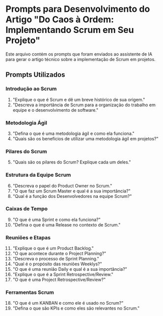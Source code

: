 # Prompts para Desenvolvimento do Artigo "Do Caos à Ordem: Implementando Scrum em Seu Projeto"

Este arquivo contém os prompts que foram enviados ao assistente de IA para gerar o artigo técnico sobre a implementação de Scrum em projetos.

## Prompts Utilizados

### Introdução ao Scrum

1. "Explique o que é Scrum e dê um breve histórico de sua origem."
2. "Descreva a importância de Scrum para a organização do trabalho em equipe e o desenvolvimento de software."

### Metodologia Ágil

3. "Defina o que é uma metodologia ágil e como ela funciona."
4. "Quais são os benefícios de utilizar uma metodologia ágil em projetos?"

### Pilares do Scrum

5. "Quais são os pilares do Scrum? Explique cada um deles."

### Estrutura da Equipe Scrum

6. "Descreva o papel do Product Owner no Scrum."
7. "O que faz um Scrum Master e qual é a sua importância?"
8. "Qual é a função dos Desenvolvedores na equipe Scrum?"

### Caixas de Tempo

9. "O que é uma Sprint e como ela funciona?"
10. "Defina o que é uma Release no contexto de Scrum."

### Reuniões e Etapas

11. "Explique o que é um Product Backlog."
12. "O que acontece durante o Project Planning?"
13. "Descreva o processo de Sprint Planning."
14. "Qual é o propósito das reuniões Weeklys?"
15. "O que é uma reunião Daily e qual é a sua importância?"
16. "Explique o que é a Sprint Retrospective/Review."
17. "O que é uma Project Retrospective/Review?"

### Ferramentas Scrum

18. "O que é um KANBAN e como ele é usado no Scrum?"
19. "Defina o que são KPIs e como eles são relevantes no Scrum."
